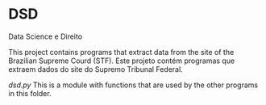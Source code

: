 # DSD
Data Science e Direito

This project contains programs that extract data from the site of the Brazilian Supreme Courd (STF).
Este projeto contém programas que extraem dados do site do Supremo Tribunal Federal.

*dsd.py*
This is a module with functions that are used by the other programs in this folder.
